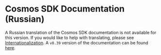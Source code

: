# Cosmos SDK Documentation (Russian)

A Russian translation of the Cosmos SDK documentation is not available for this version. If you would like to help with translating, please see [Internationalization](https://github.com/cosmos/cosmos-sdk/blob/master/docs/DOCS_README.md#internationalization). A `v0.39` version of the documentation can be found [here](https://github.com/cosmos/cosmos-sdk/tree/v0.39.3/docs/ru).
